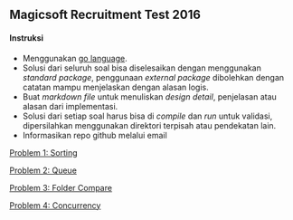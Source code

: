 ## Magicsoft Recruitment Test 2016

#### Instruksi
* Menggunakan [go language](https://golang.org/).
* Solusi dari seluruh soal bisa diselesaikan dengan menggunakan *standard package*, penggunaan *external package* dibolehkan dengan catatan mampu menjelaskan dengan alasan logis.
* Buat *markdown file* untuk menuliskan *design detail*, penjelasan atau alasan dari implementasi. 
* Solusi dari setiap soal harus bisa di *compile* dan *run* untuk validasi, dipersilahkan menggunakan direktori terpisah atau pendekatan lain.
* Informasikan repo github melalui email

[Problem 1: Sorting ](https://github.com/galihrivanto/recruitment/tree/master/sorting)

[Problem 2: Queue](https://github.com/galihrivanto/recruitment/tree/master/queue)

[Problem 3: Folder Compare](https://github.com/galihrivanto/recruitment/tree/master/compare)

[Problem 4: Concurrency](https://github.com/galihrivanto/recruitment/tree/master/concurrency)
